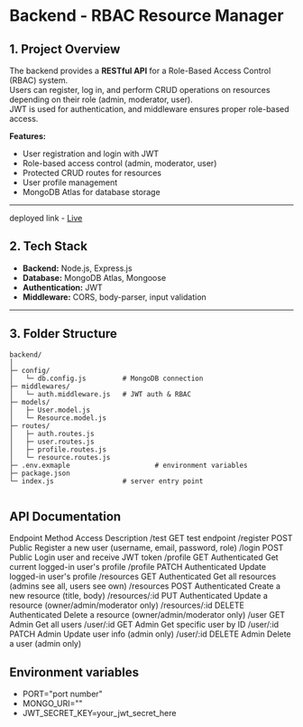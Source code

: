 # Backend - RBAC Resource Manager

## 1. Project Overview
The backend provides a **RESTful API** for a Role-Based Access Control (RBAC) system.  
Users can register, log in, and perform CRUD operations on resources depending on their role (admin, moderator, user).  
JWT is used for authentication, and middleware ensures proper role-based access.

**Features:**
- User registration and login with JWT  
- Role-based access control (admin, moderator, user)  
- Protected CRUD routes for resources  
- User profile management  
- MongoDB Atlas for database storage  

---

 deployed link - [Live](https://user-management-j8gz.onrender.com)


## 2. Tech Stack
- **Backend:** Node.js, Express.js  
- **Database:** MongoDB Atlas, Mongoose  
- **Authentication:** JWT  
- **Middleware:** CORS, body-parser, input validation  

---

## 3. Folder Structure

```text
backend/
│
├─ config/
│   └─ db.config.js         # MongoDB connection
├─ middlewares/
│   └─ auth.middleware.js   # JWT auth & RBAC
├─ models/
│   ├─ User.model.js
│   └─ Resource.model.js
├─ routes/
│   ├─ auth.routes.js
│   ├─ user.routes.js
│   ├─ profile.routes.js
│   └─ resource.routes.js
├─ .env.exmaple                     # environment variables
├─ package.json
└─ index.js                 # server entry point


```

## API Documentation
Endpoint	Method	Access	Description
/test GET test endpoint
/register	POST	Public	Register a new user (username, email, password, role)
/login	POST	Public	Login user and receive JWT token
/profile	GET	Authenticated	Get current logged-in user's profile
/profile	PATCH	Authenticated	Update logged-in user's profile
/resources	GET	Authenticated	Get all resources (admins see all, users see own)
/resources	POST	Authenticated	Create a new resource (title, body)
/resources/:id	PUT	Authenticated	Update a resource (owner/admin/moderator only)
/resources/:id	DELETE	Authenticated	Delete a resource (owner/admin/moderator only)
/user	GET	Admin	Get all users
/user/:id	GET	Admin	Get specific user by ID
/user/:id	PATCH	Admin	Update user info (admin only)
/user/:id	DELETE	Admin	Delete a user (admin only)


## Environment variables 

 - PORT="port number"
 - MONGO_URI="<your db>"
 - JWT_SECRET_KEY=your_jwt_secret_here



